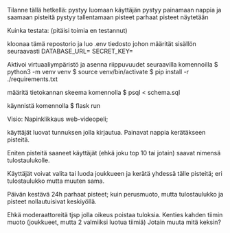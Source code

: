 Tilanne tällä hetkellä:
pystyy luomaan käyttäjän 
pystyy painamaan nappia ja saamaan pisteitä
pystyy tallentamaan pisteet
parhaat pisteet näytetään


Kuinka testata: (pitäisi toimia en testannut)

kloonaa tämä repostorio ja luo .env tiedosto johon määrität sisällön seuraavasti
DATABASE_URL=<tietokannan-paikallinen-osoite>
SECRET_KEY=<salainen-avain>

Aktivoi virtuaaliympäristö ja asenna riippuvuudet seuraavilla komennoilla
$ python3 -m venv venv
$ source venv/bin/activate
$ pip install -r ./requirements.txt

määritä tietokannan skeema komennolla
$ psql < schema.sql

käynnistä komennolla
$ flask run

Visio: Napinklikkaus web-videopeli;

käyttäjät luovat tunnuksen jolla kirjautua. Painavat nappia kerätäkseen pisteitä.

Eniten pisteitä saaneet käyttäjät (ehkä joku top 10 tai jotain) saavat nimensä tulostaulukolle.

Käyttäjät voivat valita tai luoda joukkueen ja kerätä yhdessä tälle pisteitä; eri tulostaulukko mutta muuten sama.

Päivän kestävä 24h parhaat pisteet; kuin perusmuoto, mutta tulostaulukko ja pisteet nollautuisivat keskiyöllä.

Ehkä moderaattoreitä tjsp jolla oikeus poistaa tuloksia.
Kenties kahden tiimin muoto (joukkueet, mutta 2 valmiiksi luotua tiimiä)
Jotain muuta mitä keksin?


